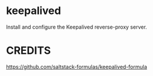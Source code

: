 # keepalived

Install and configure the Keepalived reverse-proxy server.

# CREDITS

<https://github.com/saltstack-formulas/keepalived-formula>